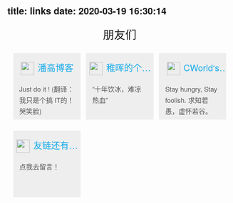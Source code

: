 title: links
date: 2020-03-19 16:30:14
---
<style>
    *{
        padding: 0;margin: 0;
        font-family: Microsoft Yahei, "微软雅黑", "Helvetica Neue", Helvetica, Hiragino Sans GB, WenQuanYi Micro Hei, sans-serif;
    }
    .container{
        max-width: 1100px;
        margin: 0 auto;
    }
    .more-title{
        text-align: center;
        font-weight: normal;
        font-size: 25px;
        margin: 20px 0 0 0;
    }
    /*放置链接框的区域*/
    .link-box-area{
        padding-top: 25px;
        overflow: hidden;
        zoom: 1;
    }
    /*链接框*/
    .link-box{
        width: 30%;
        display: inline-block;
        background: #EEE;
        height: 150px;
        margin-left: 2.5%;
        margin-bottom: 25px;
        float: left;
        text-decoration: none!important;    /*这里这么处理是因为受下面的display: -webkit-box;影响，下划线又会回来*/
        overflow: hidden;
        -webkit-transition: all .2s linear; /*渐变效果*/
            transition: all .2s linear;
    }
    /*链接区域鼠标滑动浮起效果*/
    .link-box:hover{
        z-index: 2; /*设置在顶层显示*/
        -webkit-box-shadow: 0 15px 30px rgba(0,0,0,0.1);    /*添加阴影*/
        box-shadow: 0 15px 30px rgba(0,0,0,0.1);
        -webkit-transform: translate3d(0, -2px, 0);     /*向上浮动*/
        transform: translate3d(0, -2px, 0);
    }
    /*链接名字*/
    .link-box .link-name{
        font-size: 20px;
        color: #15AAEA;
        width: 100%;
        display: inline-block;
        text-align: center;
        margin: 18px 0;
        /*超过一行的内容被自动截断并加上省略号*/
        text-overflow: -o-ellipsis-lastline;    /*最后一行加省略号*/
        overflow: hidden;
        text-overflow: ellipsis;    /*无法容纳的被加上省略号*/
        display: -webkit-box;
        -webkit-line-clamp: 1;  /*超出三行截断*/
        -webkit-box-orient: vertical;
    }
    /*链接小图标*/
    .link-box .link-name .link-favicon{
        display: inline-block;
        max-width: 30px;
        height: 30px;
        margin: -3px 2px 0 2px;
        vertical-align: middle;
        border: none;
    }
    /*链接描述*/
    .link-box .link-direction{
        display: inline-block;
        padding: 0 14px;
        font-size: 15px;
        line-height: 25px;
        color: #555;
        /*超过三行的内容被自动截断并加上省略号*/
        text-overflow: -o-ellipsis-lastline;    /*最后一行加省略号*/
        overflow: hidden;
        text-overflow: ellipsis;    /*无法容纳的被加上省略号*/
        display: -webkit-box;
        -webkit-line-clamp: 3;  /*超出三行截断*/
        -webkit-box-orient: vertical;
    }
    /*网页宽度大于900px,每列显示3个*/
    @media screen and (min-width:900px){
        .link-box[data-role=.link-box-area]:nth-child(3n)
        {
            clear:both;
        }
    }
    /*网页宽度在900px到600px之间,每列显示2个*/
    @media screen and (max-width:900px) and (min-width:600px){
        .link-box[data-role=.link-box-area]:nth-child(2n)
        {
            clear:both;
        }
        .link-box{
            width: 40%;
            height: 150px;
            margin-left: 6.5%;
        }
    }
    /*网页宽度小于600px,每列显示1个*/
    @media screen and (max-width:600px){
        .link-box{
            width: 90%;
            height: 150px;
            margin-left: 5%;
            clear:both;
        }
    }
    </style>
<div class="container">
<h3 class="more-title">朋友们</h3>
<div class="link-box-area">
<a class="link-box" href="https://blog.pangao.vip" target="_blank">
    <span class="link-name">
        <img class="link-favicon" src="https://blog.pangao.vip/images/avatar.jpg" height=16 weight=16/>
        潘高博客
    </span>
    <span class="link-direction">
      Just do it !
(翻译：我只是个搞 IT的！哭笑脸)
    </span>
</a>
<a class="link-box" href="http://pengzhihui.xyz" target="_blank">
    <span class="link-name">
        <img class="link-favicon" src="http://pengzhihui.xyz/logo.jpg" />
       稚晖的个人站
    </span>
    <span class="link-direction">
       “十年饮冰，难凉热血”
    </span>
</a>
<a class="link-box" href="https://blog.cworld.top/" target="_blank">
    <span class="link-name">
        <img class="link-favicon" src="https://www.gravatar.com/avatar/85b870f6b1a177981d3e9566e3ad7264?s=160"/>
        CWorld‘s Blog
    </span>
    <span class="link-direction">
  Stay hungry, Stay foolish. 求知若愚，虚怀若谷。
    </span>
</a>






<a class="link-box" href="/留言板/" target="_blank">
    <span class="link-name">
        <img class="link-favicon" src="https://img.cyfan.top/pic/？.jpg"/>
       友链还有空位
    </span>
    <span class="link-direction">
        点我去留言！
    </span>
</a>


</div>  <!--class="link-box-area"-->
</div>  <!--class="container"-->
</body>